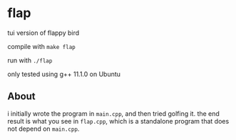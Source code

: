 # flap

tui version of flappy bird

compile with `make flap`

run with `./flap`

only tested using g++ 11.1.0 on Ubuntu

## About

i initially wrote the program in `main.cpp`, and then tried
golfing it. the end result is what you see in `flap.cpp`, which is
a standalone program that does not depend on `main.cpp`.
